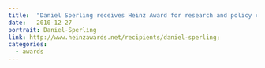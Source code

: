 ```yaml
---
title:  "Daniel Sperling receives Heinz Award for research and policy contributions"
date:   2010-12-27
portrait: Daniel-Sperling
link: http://www.heinzawards.net/recipients/daniel-sperling;
categories:
  - awards
---
```

